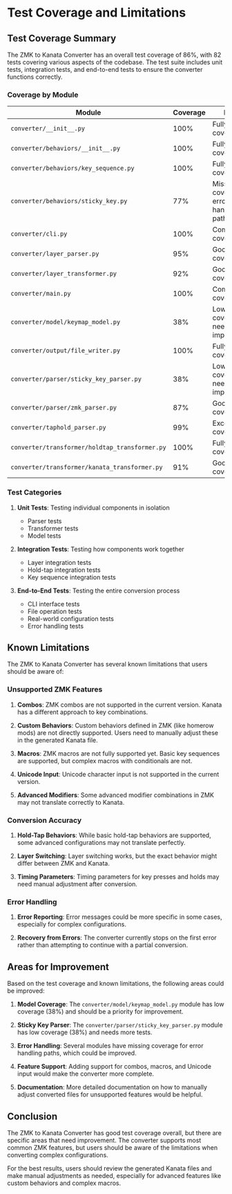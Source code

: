 # Test Coverage and Limitations

## Test Coverage Summary

The ZMK to Kanata Converter has an overall test coverage of 86%, with 82 tests covering various aspects of the codebase. The test suite includes unit tests, integration tests, and end-to-end tests to ensure the converter functions correctly.

### Coverage by Module

| Module | Coverage | Notes |
|--------|----------|-------|
| `converter/__init__.py` | 100% | Fully covered |
| `converter/behaviors/__init__.py` | 100% | Fully covered |
| `converter/behaviors/key_sequence.py` | 100% | Fully covered |
| `converter/behaviors/sticky_key.py` | 77% | Missing coverage for error handling paths |
| `converter/cli.py` | 100% | Complete coverage |
| `converter/layer_parser.py` | 95% | Good coverage |
| `converter/layer_transformer.py` | 92% | Good coverage |
| `converter/main.py` | 100% | Complete coverage |
| `converter/model/keymap_model.py` | 38% | Low coverage, needs improvement |
| `converter/output/file_writer.py` | 100% | Fully covered |
| `converter/parser/sticky_key_parser.py` | 38% | Low coverage, needs improvement |
| `converter/parser/zmk_parser.py` | 87% | Good coverage |
| `converter/taphold_parser.py` | 99% | Excellent coverage |
| `converter/transformer/holdtap_transformer.py` | 100% | Fully covered |
| `converter/transformer/kanata_transformer.py` | 91% | Good coverage |

### Test Categories

1. **Unit Tests**: Testing individual components in isolation
   - Parser tests
   - Transformer tests
   - Model tests

2. **Integration Tests**: Testing how components work together
   - Layer integration tests
   - Hold-tap integration tests
   - Key sequence integration tests

3. **End-to-End Tests**: Testing the entire conversion process
   - CLI interface tests
   - File operation tests
   - Real-world configuration tests
   - Error handling tests

## Known Limitations

The ZMK to Kanata Converter has several known limitations that users should be aware of:

### Unsupported ZMK Features

1. **Combos**: ZMK combos are not supported in the current version. Kanata has a different approach to key combinations.

2. **Custom Behaviors**: Custom behaviors defined in ZMK (like homerow mods) are not directly supported. Users need to manually adjust these in the generated Kanata file.

3. **Macros**: ZMK macros are not fully supported yet. Basic key sequences are supported, but complex macros with conditionals are not.

4. **Unicode Input**: Unicode character input is not supported in the current version.

5. **Advanced Modifiers**: Some advanced modifier combinations in ZMK may not translate correctly to Kanata.

### Conversion Accuracy

1. **Hold-Tap Behaviors**: While basic hold-tap behaviors are supported, some advanced configurations may not translate perfectly.

2. **Layer Switching**: Layer switching works, but the exact behavior might differ between ZMK and Kanata.

3. **Timing Parameters**: Timing parameters for key presses and holds may need manual adjustment after conversion.

### Error Handling

1. **Error Reporting**: Error messages could be more specific in some cases, especially for complex configurations.

2. **Recovery from Errors**: The converter currently stops on the first error rather than attempting to continue with a partial conversion.

## Areas for Improvement

Based on the test coverage and known limitations, the following areas could be improved:

1. **Model Coverage**: The `converter/model/keymap_model.py` module has low coverage (38%) and should be a priority for improvement.

2. **Sticky Key Parser**: The `converter/parser/sticky_key_parser.py` module has low coverage (38%) and needs more tests.

3. **Error Handling**: Several modules have missing coverage for error handling paths, which could be improved.

4. **Feature Support**: Adding support for combos, macros, and Unicode input would make the converter more complete.

5. **Documentation**: More detailed documentation on how to manually adjust converted files for unsupported features would be helpful.

## Conclusion

The ZMK to Kanata Converter has good test coverage overall, but there are specific areas that need improvement. The converter supports most common ZMK features, but users should be aware of the limitations when converting complex configurations.

For the best results, users should review the generated Kanata files and make manual adjustments as needed, especially for advanced features like custom behaviors and complex macros. 